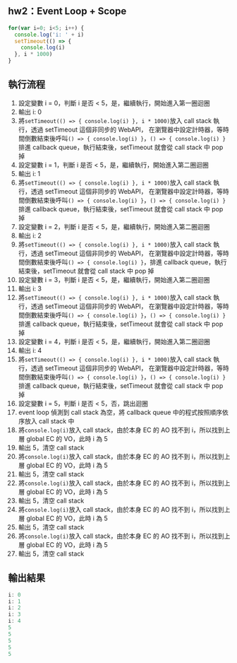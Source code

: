 ## hw2：Event Loop + Scope
```js
for(var i=0; i<5; i++) {
  console.log('i: ' + i)
  setTimeout(() => {
    console.log(i)
  }, i * 1000)
}
```
## 執行流程
1. 設定變數 i = 0，判斷 i 是否 < 5，是，繼續執行，開始進入第一圈迴圈
2. 輸出 i: 0
3. 將`setTimeout(() => { console.log(i) }, i * 1000)`放入 call stack 執行，透過 setTimeout 這個非同步的 WebAPI，
在瀏覽器中設定計時器，等時間倒數結束後呼叫`() => { console.log(i) }`，`() => { console.log(i) }`排進 callback queue，執行結束後，setTimeout 就會從 call stack 中 pop 掉
4. 設定變數 i = 1，判斷 i 是否 < 5，是，繼續執行，開始進入第二圈迴圈
5. 輸出 i: 1
6. 將`setTimeout(() => { console.log(i) }, i * 1000)`放入 call stack 執行，透過 setTimeout 這個非同步的 WebAPI，
在瀏覽器中設定計時器，等時間倒數結束後呼叫`() => { console.log(i) }`，`() => { console.log(i) }`排進 callback queue，執行結束後，setTimeout 就會從 call stack 中 pop 掉
7. 設定變數 i = 2，判斷 i 是否 < 5，是，繼續執行，開始進入第二圈迴圈
8. 輸出 i: 2
9. 將`setTimeout(() => { console.log(i) }, i * 1000)`放入 call stack 執行，透過 setTimeout 這個非同步的 WebAPI，
在瀏覽器中設定計時器，等時間倒數結束後呼叫`() => { console.log(i) }`，排進 callback queue，執行結束後，setTimeout 就會從 call stack 中 pop 掉
10. 設定變數 i = 3，判斷 i 是否 < 5，是，繼續執行，開始進入第二圈迴圈
11. 輸出 i: 3
12. 將`setTimeout(() => { console.log(i) }, i * 1000)`放入 call stack 執行，透過 setTimeout 這個非同步的 WebAPI，
在瀏覽器中設定計時器，等時間倒數結束後呼叫`() => { console.log(i) }`，`() => { console.log(i) }`排進 callback queue，執行結束後，setTimeout 就會從 call stack 中 pop 掉
13. 設定變數 i = 4，判斷 i 是否 < 5，是，繼續執行，開始進入第二圈迴圈
14. 輸出 i: 4
15. 將`setTimeout(() => { console.log(i) }, i * 1000)`放入 call stack 執行，透過 setTimeout 這個非同步的 WebAPI，
在瀏覽器中設定計時器，等時間倒數結束後呼叫`() => { console.log(i) }`，`() => { console.log(i) }`排進 callback queue，執行結束後，setTimeout 就會從 call stack 中 pop 掉
16. 設定變數 i = 5，判斷 i 是否 < 5，否，跳出迴圈
17. event loop 偵測到 call stack 為空，將 callback queue 中的程式按照順序依序放入 call stack 中
18. 將`console.log(i)`放入 call stack，由於本身 EC 的 AO 找不到 i，所以找到上層 global EC 的 VO，此時 i 為 5
19. 輸出 5，清空 call stack
20. 將`console.log(i)`放入 call stack，由於本身 EC 的 AO 找不到 i，所以找到上層 global EC 的 VO，此時 i 為 5
21. 輸出 5，清空 call stack
22. 將`console.log(i)`放入 call stack，由於本身 EC 的 AO 找不到 i，所以找到上層 global EC 的 VO，此時 i 為 5
23. 輸出 5，清空 call stack
24. 將`console.log(i)`放入 call stack，由於本身 EC 的 AO 找不到 i，所以找到上層 global EC 的 VO，此時 i 為 5
25. 輸出 5，清空 call stack
26. 將`console.log(i)`放入 call stack，由於本身 EC 的 AO 找不到 i，所以找到上層 global EC 的 VO，此時 i 為 5
27. 輸出 5，清空 call stack

## 輸出結果
```js
i: 0
i: 1
i: 2
i: 3
i: 4
5
5
5
5
5
```
